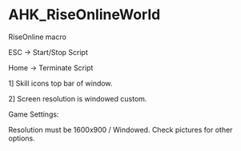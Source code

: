 # AHK_RiseOnlineWorld
RiseOnline macro

ESC -> Start/Stop Script

Home -> Terminate Script

1] Skill icons top bar of window.

2] Screen resolution is windowed custom.

Game Settings:

Resolution must be 1600x900 / Windowed. Check pictures for other options.
